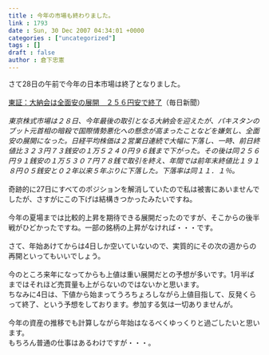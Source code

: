 ```yaml
---
title : 今年の市場も終わりました。
link : 1793
date : Sun, 30 Dec 2007 04:34:01 +0000
categories : ["uncategorized"]
tags : []
draft : false
author : 倉下忠憲
---
```


さて28日の午前で今年の日本市場は終了となりました。<BR><BR><A HREF="http://mainichi.jp/select/today/news/20071228k0000e020033000c.html" TARGET="_blank">東証：大納会は全面安の展開　２５６円安で終了</A>（毎日新聞）<BR><BR><I>東京株式市場は２８日、今年最後の取引となる大納会を迎えたが、パキスタンのブット元首相の暗殺で国際情勢悪化への懸念が高まったことなどを嫌気し、全面安の展開になった。日経平均株価は２営業日連続で大幅に下落し、一時、前日終値比３２３円７３銭安の１万５２４０円９６銭まで下がった。その後は同２５６円９１銭安の１万５３０７円７８銭で取引を終え、年間では前年末終値比１９１８円０５銭安と０２年以来５年ぶりに下落した。下落率は同１１．１％。</I><BR><BR>奇跡的に27日にすべてのポジションを解消していたので私は被害にあいませんでしたが、さすがにこの下げは結構きつかったみたいですね。<BR><BR>今年の夏場までは比較的上昇を期待できる展開だったのですが、そこからの後半戦がひどかったですね。一部の銘柄の上昇がなければ・・・です。<BR><BR>さて、年始あけてからは4日しか空いていないので、実質的にその次の週からの再開といってもいいでしょう。<BR><BR>今のところ来年になってからも上値は重い展開だとの予想が多いです。1月半ばまではそれほど売買量も上がらないのではないかと思います。<BR>ちなみに4日は、下値から始まってうろちょろしながら上値目指して、反発くらって終了、という予想をしております。参加する気は一切ありませんが。<BR><BR>今年の資産の推移でも計算しながら年始はなるべくゆっくりと過ごしたいと思います。<BR>もちろん普通の仕事はあるわけですが・・・。<br><br>
